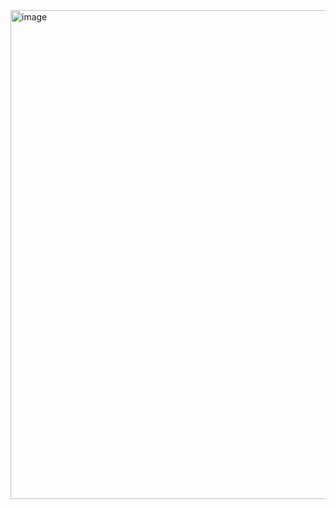 <img width="1776" height="782" alt="image" src="https://github.com/user-attachments/assets/7bb9fec7-9d61-4af6-9ebf-9dad1e1133b8" />
